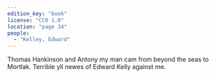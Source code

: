 ```yaml
---
edition_key: "book"
license: "CC0 1.0"
location: "page 34"
people:
  - "Kelley, Edward"
---
```

Thomas
Hankinson and Antony my man cam from beyond the seas to
Mortlak. Terrible yll newes of Edward Kelly against me.
